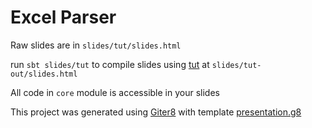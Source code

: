 # Excel Parser

Raw slides are in `slides/tut/slides.html`

run `sbt slides/tut` to compile slides using [tut][tut] at `slides/tut-out/slides.html`

All code in `core` module is accessible in your slides




This project was generated using [Giter8][g8] with template [presentation.g8][presentation.g8]


[g8]: http://www.foundweekends.org/giter8/
[presentation.g8]: https://github.com/julien-truffaut/presentation.g8
[tut]: https://github.com/tpolecat/tut